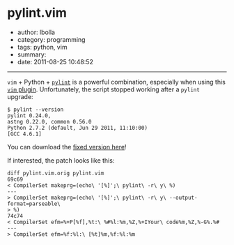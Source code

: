 # pylint.vim

- author: lbolla
- category: programming
- tags: python, vim
- summary: 
- date: 2011-08-25 10:48:52

----------------

`vim` + Python + [`pylint`][1] is a powerful combination, especially when using this [`vim` plugin][2]. Unfortunately, the script stopped working after a `pylint` upgrade:

    $ pylint --version
    pylint 0.24.0,
    astng 0.22.0, common 0.56.0
    Python 2.7.2 (default, Jun 29 2011, 11:10:00)
    [GCC 4.6.1]

You can download the [fixed version here][3]!

If interested, the patch looks like this:

    diff pylint.vim.orig pylint.vim
    69c69
    < CompilerSet makeprg=(echo\ '[%]';\ pylint\ -r\ y\ %)
    ---
    > CompilerSet makeprg=(echo\ '[%]';\ pylint\ -r\ y\ --output-format=parseable\
    > %)
    74c74
    < CompilerSet efm=%+P[%f],%t:\ %#%l:%m,%Z,%+IYour\ code%m,%Z,%-G%.%#
    ---
    > CompilerSet efm=%f:%l:\ [%t]%m,%f:%l:%m

   [1]: http://www.logilab.org/857
   [2]: http://www.vim.org/scripts/script.php?script_id=891
   [3]: https://gist.github.com/1170413
